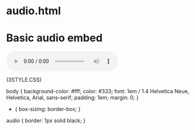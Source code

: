 # audio.html

<!DOCTYPE html>
<html lang="en">
<meta charset="utf-8">
<head>
	<title>Media/embedding: Task 1</title>
	<link rel="stylesheet" type="text/css" href="3style.css">
</head>
<body>
	<h1>Basic audio embed</h1>
	<audio src="mediasamples\sample_audio.mp3" type="audio/mpeg" controls="true" loop="true" autoplay="true"><code>audio</code>
	<p>Your browser doesn't support HTML5 audio. Here is a <a href="sample_audio.mp3">link to the audio</a> instead.</p>
	</audio>
</body>
</html>


(3STYLE.CSS)

body {
	background-color: #fff;
	color: #333;
	font: 1em / 1.4 Helvetica Neue, Helvetica, Arial, sans-serif;
	padding: 1em;
	margin: 0;
}

* {
	box-sizing: border-box;
}

audio {
	border: 1px solid black;
}
